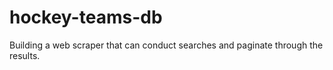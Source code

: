 # hockey-teams-db
Building a web scraper that can conduct searches and paginate through the results.
